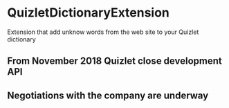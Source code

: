 # QuizletDictionaryExtension
Extension that add unknow words from the web site to your Quizlet dictionary

## From November 2018 Quizlet close development API
## Negotiations with the company are underway
